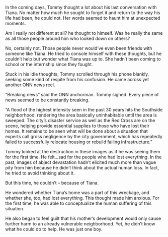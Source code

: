 In the coming days, Tommy thought a lot about his last conversation with Tiana. No matter how much he sought to forget it and return to the way his life had been, he could not. Her words seemed to haunt him at unexpected moments.

Am I really not different at all? he thought to himself. Was he really the same as all those people around him who looked down on others?

No, certainly not. Those people never would’ve even been friends with someone like Tiana. He tried to console himself with these thoughts, but he couldn’t help but wonder what Tiana was up to. She hadn’t been coming to school or the internship since they fought. 

Stuck in his idle thoughts, Tommy scrolled through his phone blankly, seeking some kind of respite from his confusion. He came across yet another ONN news reel.

“Breaking news” said the ONN anchorman. Tommy sighed. Every piece of news seemed to be constantly breaking.

 “A flood of the highest intensity seen in the past 30 years hits the Southside neighborhood, rendering the area basically uninhabitable until the area is sweeped. The city’s disaster service as well as the Red Cross are on the scene, helping provide essential supplies to those who have lost their homes. It remains to be seen what will be done about a situation that experts call gross negligence by the city government, which has repeatedly failed to successfully relocate housing or rebuild failing infrastructure.”

Tommy looked at the destruction in these images as if he was seeing them for the first time. He felt…sad for the people who had lost everything. In the past, images of abject devastation hadn’t elicited much more than vague pity from him because he didn’t think about the actual human loss. In fact, he tried to avoid thinking about it. 

But this time, he couldn’t – because of Tiana. 

He wondered whether Tiana’s home was a part of this wreckage, and whether she, too, had lost everything. This thought made him anxious. For the first time, he was able to conceptualize the human suffering of this situation. 

He also began to feel guilt that his mother’s development would only cause further harm to an already vulnerable neighborhood. Yet, he didn’t know what he could do to help. He was just one boy. 
